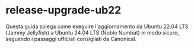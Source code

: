 # release-upgrade-ub22
Questa guida spiega come eseguire l'aggiornamento da Ubuntu 22.04 LTS (Jammy Jellyfish) a Ubuntu 24.04 LTS (Noble Numbat) in modo sicuro, seguendo i passaggi ufficiali consigliati da Canonical.
